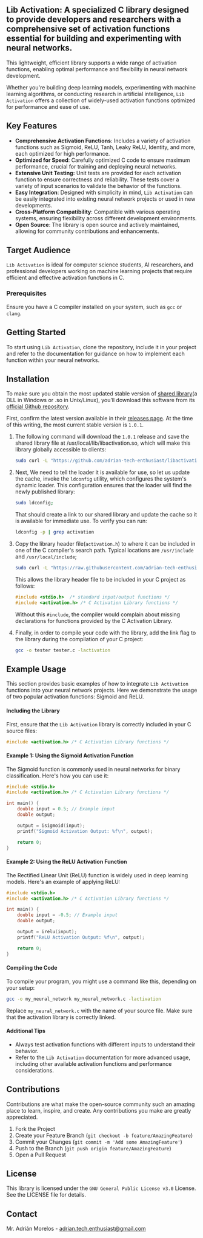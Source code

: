 ## Lib Activation: A specialized C library designed to provide developers and researchers with a comprehensive set of activation functions essential for building and experimenting with neural networks.

This lightweight, efficient library supports a wide range of activation functions, enabling optimal performance and
flexibility in neural network development.

Whether you're building deep learning models, experimenting with machine learning algorithms, or conducting research in
artificial intelligence, `Lib Activation` offers a collection of widely-used activation functions optimized for
performance and ease of use.

## Key Features

- **Comprehensive Activation Functions**: Includes a variety of activation functions such as Sigmoid, ReLU, Tanh, Leaky
  ReLU, Identity, and more, each optimized for high performance.
- **Optimized for Speed**: Carefully optimized C code to ensure maximum performance, crucial for training and deploying
  neural networks.
- **Extensive Unit Testing:** Unit tests are provided for each activation function to ensure correctness and reliability. These tests cover a variety of input scenarios to validate the behavior of the functions.
- **Easy Integration**: Designed with simplicity in mind, `Lib Activation` can be easily integrated into existing neural
  network projects or used in new developments.
- **Cross-Platform Compatibility**: Compatible with various operating systems, ensuring flexibility across different
  development environments.
- **Open Source**: The library is open source and actively maintained, allowing for community contributions and
  enhancements.

## Target Audience

`Lib Activation` is ideal for computer science students, AI researchers, and professional developers working on machine
learning projects that require efficient and effective activation functions in C.

### Prerequisites

Ensure you have a C compiler installed on your system, such as `gcc` or `clang`.

## Getting Started

To start using `Lib Activation`, clone the repository, include it in your project and refer to the documentation for
guidance on how to implement each function within your neural networks.

## Installation

To make sure you obtain the most updated stable version
of [shared library](https://en.wikipedia.org/wiki/Library_(computing)#Shared_libraries)(a DLL in Windows or .so in
Unix/Linux), you’ll download this software from
its [official Github repository](https://github.com/adrian-tech-enthusiast/libactivation).

First, confirm the latest version available in
their [releases page](https://github.com/adrian-tech-enthusiast/libactivation/releases). At the time of this writing,
the most current stable version is `1.0.1`.

1. The following command will download the `1.0.1` release and save the shared library file at
   /usr/local/lib/libactivation.so, which will make this library globally accessible to clients:

    ```bash
    sudo curl -L "https://github.com/adrian-tech-enthusiast/libactivation/releases/download/v1.0.1/libactivation.so" -o /usr/local/lib/libactivation.so
    ```

2. Next, We need to tell the loader it is available for use, so let us update the cache, invoke the `ldconfig` utility,
   which configures the system's dynamic loader. This configuration ensures that the loader will find the newly
   published library:

    ```bash
    sudo ldconfig;
    ```

   That should create a link to our shared library and update the cache so it is available for immediate use. To verify
   you can run:

    ```bash
    ldconfig -p | grep activation
    ```

3. Copy the library header file(`activation.h`) to where it can be included in one of the C compiler's search path.
   Typical locations are `/usr/include` and `/usr/local/include`;

    ```bash
    sudo curl -L "https://raw.githubusercontent.com/adrian-tech-enthusiast/libactivation/v1.0.1/include/activation.h" -o /usr/local/include/activation.h;
    ```

   This allows the library header file to be included in your C project as follows:

    ```c
    #include <stdio.h>  /* standard input/output functions */
    #include <activation.h> /* C Activation Library functions */
    ```
   Without this `#include`, the compiler would complain about missing declarations for functions provided by the C
   Activation Library.

4. Finally, in order to compile your code with the library, add the link flag to the library during the compilation of
   your C project:

    ```bash
    gcc -o tester tester.c -lactivation
    ```

## Example Usage

This section provides basic examples of how to integrate `Lib Activation` functions into your neural network projects.
Here we demonstrate the usage of two popular activation functions: Sigmoid and ReLU.

#### Including the Library

First, ensure that the `Lib Activation` library is correctly included in your C source files:

```c
#include <activation.h> /* C Activation Library functions */
```

#### Example 1: Using the Sigmoid Activation Function

The Sigmoid function is commonly used in neural networks for binary classification. Here's how you can use it:

```c
#include <stdio.h>
#include <activation.h> /* C Activation Library functions */

int main() {
    double input = 0.5; // Example input
    double output;

    output = isigmoid(input);
    printf("Sigmoid Activation Output: %f\n", output);

    return 0;
}
```

#### Example 2: Using the ReLU Activation Function

The Rectified Linear Unit (ReLU) function is widely used in deep learning models. Here's an example of applying ReLU:

```c
#include <stdio.h>
#include <activation.h> /* C Activation Library functions */

int main() {
    double input = -0.5; // Example input
    double output;

    output = irelu(input);
    printf("ReLU Activation Output: %f\n", output);

    return 0;
}
```

#### Compiling the Code

To compile your program, you might use a command like this, depending on your setup:

```bash
gcc -o my_neural_network my_neural_network.c -lactivation
```

Replace `my_neural_network.c` with the name of your source file. Make sure that the activation library is correctly linked.

#### Additional Tips

- Always test activation functions with different inputs to understand their behavior.
- Refer to the `Lib Activation` documentation for more advanced usage, including other available activation functions
  and performance considerations.

## Contributions

Contributions are what make the open-source community such an amazing place to learn, inspire, and create. Any
contributions you make are greatly appreciated.

1. Fork the Project
2. Create your Feature Branch (`git checkout -b feature/AmazingFeature`)
3. Commit your Changes (`git commit -m 'Add some AmazingFeature'`)
4. Push to the Branch (`git push origin feature/AmazingFeature`)
5. Open a Pull Request

## License

This library is licensed under the `GNU General Public License v3.0` License. See the LICENSE file for details.

## Contact

Mr. Adrián Morelos - adrian.tech.enthusiast@gmail.com